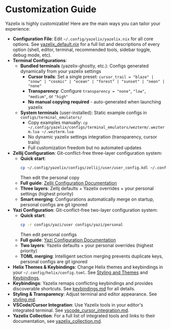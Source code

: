 # Customization Guide

Yazelix is highly customizable! Here are the main ways you can tailor your experience:

- **Configuration File**: Edit `~/.config/yazelix/yazelix.nix` for all core options. See [yazelix_default.nix](../yazelix_default.nix) for a full list and descriptions of every option (shell, editor, terminal, recommended tools, sidebar toggle, debug mode, etc).
- **Terminal Configurations**:
  - **Bundled terminals** (yazelix-ghostty, etc.): Configs generated dynamically from your yazelix settings
    - **Cursor trails**: Set a single preset: `cursor_trail = "blaze" | "snow" | "cosmic" | "ocean" | "forest" | "sunset" | "neon" | "none"`
    - **Transparency**: Configure `transparency = "none"`, `"low"`, `"medium"`, or `"high"`
    - **No manual copying required** - auto-generated when launching yazelix
  - **System terminals** (user-installed): Static example configs in `configs/terminal_emulators/`
    - Copy examples manually: `cp ~/.config/yazelix/configs/terminal_emulators/wezterm/.wezterm.lua ~/.wezterm.lua`
    - No dynamic yazelix settings integration (transparency, cursor trails)
    - Full customization freedom but no automated updates
- **Zellij Configuration**: Git-conflict-free three-layer configuration system:
  - **Quick start**: 
    ```bash
    cp ~/.config/yazelix/configs/zellij/user/user_config.kdl ~/.config/yazelix/configs/zellij/personal/user_config.kdl
    ```
    Then edit the personal copy
  - **Full guide**: [Zellij Configuration Documentation](./zellij-configuration.md)
  - **Three layers**: Zellij defaults + Yazelix overrides + your personal settings (highest priority)
  - **Smart merging**: Configurations automatically merge on startup, personal configs are git ignored
- **Yazi Configuration**: Git-conflict-free two-layer configuration system:
  - **Quick start**: 
    ```bash
    cp -r configs/yazi/user configs/yazi/personal
    ```
    Then edit personal configs
  - **Full guide**: [Yazi Configuration Documentation](./yazi-configuration.md)
  - **Two layers**: Yazelix defaults + your personal overrides (highest priority)
  - **TOML merging**: Intelligent section merging prevents duplicate keys, personal configs are git ignored
- **Helix Themes & Keybindings**: Change Helix themes and keybindings in your `~/.config/helix/config.toml`. See [Styling and Themes](./styling.md) and [Keybindings](./keybindings.md).
- **Keybindings**: Yazelix remaps conflicting keybindings and provides discoverable shortcuts. See [keybindings.md](./keybindings.md) for all details.
- **Styling & Transparency**: Adjust terminal and editor appearance. See [styling.md](./styling.md).
- **VSCode/Cursor Integration**: Use Yazelix tools in your editor's integrated terminal. See [vscode_cursor_integration.md](./vscode_cursor_integration.md).
- **Yazelix Collection**: For a full list of integrated tools and links to their documentation, see [yazelix_collection.md](./yazelix_collection.md). 
